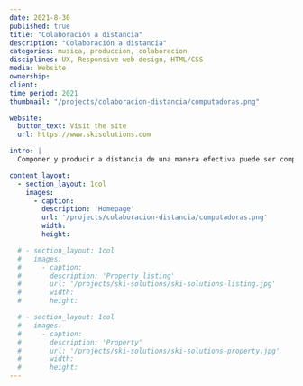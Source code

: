 ```yaml
---
date: 2021-8-30
published: true
title: "Colaboración a distancia"
description: "Colaboración a distancia"
categories: musica, produccion, colaboracion
disciplines: UX, Responsive web design, HTML/CSS
media: Website
ownership:
client: 
time_period: 2021
thumbnail: "/projects/colaboracion-distancia/computadoras.png"

website:
  button_text: Visit the site
  url: https://www.skisolutions.com

intro: |
  Componer y producir a distancia de una manera efectiva puede ser complejo ...

content_layout:
  - section_layout: 1col
    images:
      - caption:
        description: 'Homepage'
        url: '/projects/colaboracion-distancia/computadoras.png'
        width:
        height:

  # - section_layout: 1col
  #   images:
  #     - caption:
  #       description: 'Property listing'
  #       url: '/projects/ski-solutions/ski-solutions-listing.jpg'
  #       width:
  #       height:

  # - section_layout: 1col
  #   images:
  #     - caption:
  #       description: 'Property'
  #       url: '/projects/ski-solutions/ski-solutions-property.jpg'
  #       width:
  #       height:
---
```

